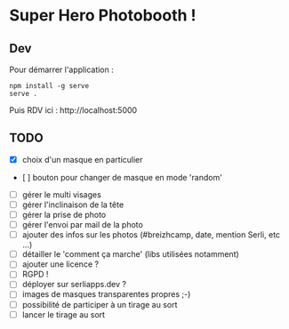 # Super Hero Photobooth !

## Dev

Pour démarrer l'application : 

```
npm install -g serve
serve .
```

Puis RDV ici : http://localhost:5000

## TODO

- [x] choix d'un masque en particulier
- [ ] bouton pour changer de masque en mode 'random'
- [ ] gérer le multi visages
- [ ] gérer l'inclinaison de la tête
- [ ] gérer la prise de photo
- [ ] gérer l'envoi par mail de la photo
- [ ] ajouter des infos sur les photos (#breizhcamp, date, mention Serli, etc ...)
- [ ] détailler le 'comment ça marche' (libs utilisées notamment)
- [ ] ajouter une licence ?
- [ ] RGPD !
- [ ] déployer sur serliapps.dev ?
- [ ] images de masques transparentes propres ;-)
- [ ] possibilité de participer à un tirage au sort
- [ ] lancer le tirage au sort
